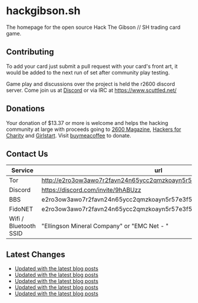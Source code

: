 # hackgibson.sh
The homepage for the open source Hack The Gibson // SH trading card game.


## Contributing

To add your card just submit a pull request with your card's front art, it would be added to the next run of set after community play testing.

Game play and discussions over the project is held the r2600 discord server. Come join us at [Discord](https://discord.com/invite/9hABUzz) or via IRC at https://www.scuttled.net/


## Donations

Your donation of $13.37 or more is welcome and helps the hacking community at large with proceeds going to [2600 Magazine](https://2600.com/), [Hackers for Charity](https://hackersforcharity.org) and [Girlstart](https://girlstart.org).  Visit [buymeacoffee](https://www.buymeacoffee.com/hackgibson.sh) to donate.


## Contact Us

Service | url
-|-
Tor | http://e2ro3ow3awo7r2favn24n65ycc2qmzkoayn5r57e3f56nvjwdcgg32ad.onion
Discord | https://discord.com/invite/9hABUzz
BBS | e2ro3ow3awo7r2favn24n65ycc2qmzkoayn5r57e3f56nvjwdcgg32ad.onion:23
FidoNET | e2ro3ow3awo7r2favn24n65ycc2qmzkoayn5r57e3f56nvjwdcgg32ad.onion:24554
Wifi / Bluetooth SSID | "Ellingson Mineral Company" or "EMC Net - <fidonet address>"

## Latest Changes
<!-- BLOG-POST-LIST:START -->
- [Updated with the latest blog posts](https://github.com/DFW2600/hackgibson.sh/commit/2f967f946a343f5ebe2d575a2482c563c49eec93)
- [Updated with the latest blog posts](https://github.com/DFW2600/hackgibson.sh/commit/8c8b2ddf62afd6971bb0520cde24de77fb6c4c40)
- [Updated with the latest blog posts](https://github.com/DFW2600/hackgibson.sh/commit/34f09035d62071ca847d18179add64d7065eebaf)
- [Updated with the latest blog posts](https://github.com/DFW2600/hackgibson.sh/commit/7cfe9a1dc04a55b3263a7eacb42c3360a6ce3fae)
- [Updated with the latest blog posts](https://github.com/DFW2600/hackgibson.sh/commit/b86968da5241f07bfcb2afe011f6c823950914f3)
<!-- BLOG-POST-LIST:END -->
